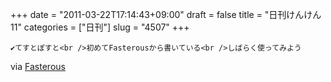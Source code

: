 +++
date = "2011-03-22T17:14:43+09:00"
draft = false
title = "日刊けんけん11"
categories = ["日刊"]
slug = "4507"
+++


    ✔てすとぽすと<br />初めてFasterousから書いている<br />しばらく使ってみよう

<div class="posterous_quote_citation">via <a href="http://www.lastday.jp/2011/02/28/fasterous">Fasterous</a></div>
  
